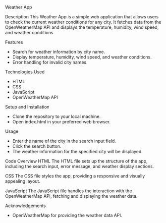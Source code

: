 Weather App

Description
This Weather App is a simple web application that allows users to check the current weather conditions for any city. 
It fetches data from the OpenWeatherMap API and displays the temperature, humidity, wind speed, and weather conditions.

Features
- Search for weather information by city name.
- Display temperature, humidity, wind speed, and weather conditions.
- Error handling for invalid city names.

Technologies Used
- HTML
- CSS
- JavaScript
- OpenWeatherMap API

Setup and Installation
- Clone the repository to your local machine.
- Open index.html in your preferred web browser.

Usage
- Enter the name of the city in the search input field.
- Click the search button.
- The weather information for the specified city will be displayed.

Code Overview
HTML
The HTML file sets up the structure of the app, including the search input, error message, and weather display sections.

CSS
The CSS file styles the app, providing a responsive and visually appealing layout.

JavaScript
The JavaScript file handles the interaction with the OpenWeatherMap API, fetching and displaying the weather data.


Acknowledgements
- OpenWeatherMap for providing the weather data API.

